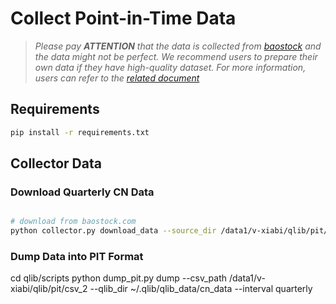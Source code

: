 # Collect Point-in-Time Data

> *Please pay **ATTENTION** that the data is collected from [baostock](http://baostock.com) and the data might not be perfect. We recommend users to prepare their own data if they have high-quality dataset. For more information, users can refer to the [related document](https://qlib.readthedocs.io/en/latest/component/data.html#converting-csv-format-into-qlib-format)*

## Requirements

```bash
pip install -r requirements.txt
```

## Collector Data


### Download Quarterly CN Data

```bash

# download from baostock.com
python collector.py download_data --source_dir /data1/v-xiabi/qlib/pit/csv_2 --start 2000-01-01 --end 2020-01-01 --interval quarterly

```

### Dump Data into PIT Format

cd qlib/scripts
python dump_pit.py dump --csv_path /data1/v-xiabi/qlib/pit/csv_2 --qlib_dir ~/.qlib/qlib_data/cn_data --interval quarterly